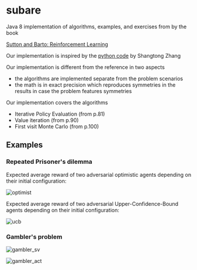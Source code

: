 # subare

Java 8 implementation of algorithms, examples, and exercises from by the book

[Sutton and Barto: Reinforcement Learning](http://incompleteideas.net/sutton/book/the-book-2nd.html)

Our implementation is inspired by the 
[python code](https://github.com/ShangtongZhang/reinforcement-learning-an-introduction)
by Shangtong Zhang

Our implementation is different from the reference in two aspects

* the algorithms are implemented separate from the problem scenarios
* the math is in exact precision which reproduces symmetries in the results in case the problem features symmetries

Our implementation covers the algorithms

* Iterative Policy Evaluation (from p.81)
* Value iteration (from p.90)
* First visit Monte Carlo (from p.100)


## Examples

### Repeated Prisoner's dilemma

Expected average reward of two adversarial optimistic agents depending on their initial configuration:

![optimist](https://cloud.githubusercontent.com/assets/4012178/25737770/d2df9dee-3179-11e7-8fb4-0faf438cab33.png)

Expected average reward of two adversarial Upper-Confidence-Bound agents depending on their initial configuration:

![ucb](https://cloud.githubusercontent.com/assets/4012178/25737893/69aabeb6-317a-11e7-9b21-73f1298cdc3d.png)


### Gambler's problem

![gambler_sv](https://cloud.githubusercontent.com/assets/4012178/25566784/05d63bf0-2de1-11e7-88e8-a2c485071c38.png)

![gambler_act](https://cloud.githubusercontent.com/assets/4012178/25566785/092e2a2e-2de1-11e7-85d8-89782c9357ab.png)

